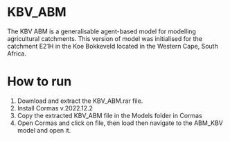 # KBV_ABM
The KBV ABM is a generalisable agent-based model for modelling agricultural catchments. This version of  model was initialised for the catchment E21H in the Koe Bokkeveld located in the Western Cape, South Africa.

# How to run
1. Download and extract the KBV_ABM.rar file.
2. Install Cormas v.2022.12.2
3. Copy the extracted KBV_ABM file in the Models folder in Cormas
4. Open Cormas and click on file, then load then navigate to the ABM_KBV model and open it.
